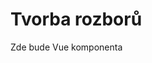 # Tvorba rozborů 

Zde bude Vue komponenta

<script setup>
import { useData } from 'vitepress'
import Editor from '../docs/components/Editor.vue'
</script>

<Editor />